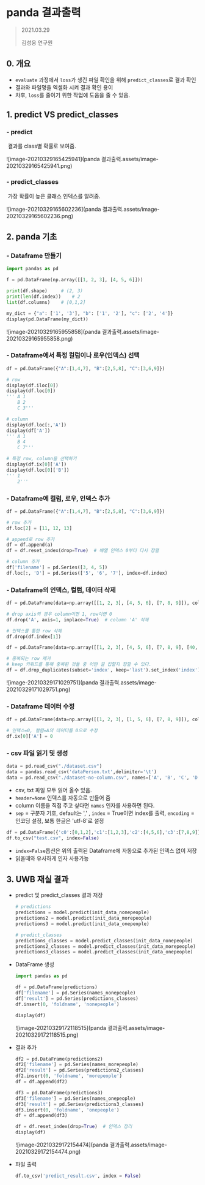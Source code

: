 # panda 결과출력

> 2021.03.29
>
> 김성웅 연구원

## 0. 개요

- `evaluate` 과정에서 `loss`가 생긴 파일 확인을 위해 `predict_classes`로 결과 확인
- 결과와 파일명을 엑셀화 시켜 결과 확인 용이
- 차후, `loss`를 줄이기 위한 작업에 도움을 줄 수 있음.



## 1. predict VS predict_classes

### - predict 

​	결과를 class별 확률로 보여줌.

![image-20210329165425941](panda 결과출력.assets/image-20210329165425941.png)

### - predict_classes

​	가장 확률이 높은 클래스 인덱스를 알려줌.

![image-20210329165602236](panda 결과출력.assets/image-20210329165602236.png)



## 2. panda 기초

### - Dataframe 만들기

```python
import pandas as pd

f = pd.DataFrame(np.array([[1, 2, 3], [4, 5, 6]]))

print(df.shape)		# (2, 3)
print(len(df.index))	# 2
list(df.columns)	# [0,1,2]
```

```python
my_dict = {"a": ['1', '3'], "b": ['1', '2'], "c": ['2', '4']}
display(pd.DataFrame(my_dict))
```

![image-20210329165955858](panda 결과출력.assets/image-20210329165955858.png)

### - Dataframe에서 특정 컬럼이나 로우(인덱스) 선택

```python
df = pd.DataFrame({"A":[1,4,7], "B":[2,5,8], "C":[3,6,9]})

# row
display(df.iloc[0])
display(df.loc[0])
''' A 1
	B 2
	C 3'''

# column
display(df.loc[:,'A'])
display(df['A'])
''' A 1
	B 4
	C 7'''

# 특정 row, column을 선택하기
display(df.ix[0]['A'])
display(df.loc[0]['B'])
''' 1
	2'''
```

### - Dataframe에 컬럼, 로우, 인덱스 추가

```python
df = pd.DataFrame({"A":[1,4,7], "B":[2,5,8], "C":[3,6,9]})

# row 추가
df.loc[2] = [11, 12, 13]

# append로 row 추가
df = df.append(a)
df = df.reset_index(drop=True)	# 배열 인덱스 0부터 다시 정렬

# column 추가
df['filename'] = pd.Series([3, 4, 5])
df.loc[:, 'D'] = pd.Series(['5', '6', '7'], index=df.index)
```

### - Dataframe의 인덱스, 컬럼, 데이터 삭제

```python
df = pd.DataFrame(data=np.array([[1, 2, 3], [4, 5, 6], [7, 8, 9]]), columns=['A', 'B', 'C'])

# drop axis의 경우 column이면 1, row이면 0
df.drop('A', axis=1, inplace=True)	# column 'A' 삭제

# 인덱스를 통한 row 삭제
df.drop(df.index[1])
```

```python
df = pd.DataFrame(data=np.array([[1, 2, 3], [4, 5, 6], [7, 8, 9], [40, 50, 60], [23, 35, 37]]), index= [2.5, 12.6, 4.8, 4.8, 2.5], columns=[48, 49, 50])

# 중복되는 row 제거
# keep 키워드를 통해 중복된 것들 중 어떤 걸 킵할지 정할 수 있다.
df = df.drop_duplicates(subset='index', keep='last').set_index('index')
```

![image-20210329171029751](panda 결과출력.assets/image-20210329171029751.png)

### -  Dataframe 데이터 수정

```python
df = pd.DataFrame(data=np.array([[1, 2, 3], [1, 5, 6], [7, 8, 9]]), columns=['A', 'B', 'C'])

# 인덱스=0, 컬럼=A의 데이터를 0으로 수정
df.ix[0]['A'] = 0
```

### - csv 파일 읽기 및 생성

```python
data = pd.read_csv("./dataset.csv")
data = pandas.read_csv('dataPerson.txt',delimiter='\t')
data = pd.read_csv("./dataset-no-column.csv", names=['A', 'B', 'C', 'D'])
```

- csv, txt 파일 모두 읽어 올수 있음.
- `header=None` 인덱스를 자동으로 만들어 줌
- column 이름을 직접 주고 싶다면 `names` 인자를 사용하면 된다.
- `sep` = 구분자 기호, default는 ',' , `index` = True이면 index를 출력, `encoding` = 인코딩 설정, 보통 한글은 'utf-8'로 설정


```python
df = pd.DataFrame({'c0':[0,1,2],'c1':[1,2,3],'c2':[4,5,6],'c3':[7,8,9]})
df.to_csv("test.csv", index=False)
```
- `index=False`옵션은 위의 출력된 Dataframe에 자동으로 추가된 인덱스 없이 저장
- 읽을때와 유사하게 인자 사용가능



## 3. UWB 재실 결과

- predict 및 predict_classes 결과 저장

    ```python
    # predictions
    predictions = model.predict(init_data_nonepeople)
    predictions2 = model.predict(init_data_morepeople)
    predictions3 = model.predict(init_data_onepeople)

    # predict_classes
    predictions_classes = model.predict_classes(init_data_nonepeople)
    predictions2_classes = model.predict_classes(init_data_morepeople)
    predictions3_classes = model.predict_classes(init_data_onepeople)
    ```
    
- DataFrame 생성

    ```python
    import pandas as pd

    df = pd.DataFrame(predictions)
    df['filename'] = pd.Series(names_nonepeople)
    df['result'] = pd.Series(predictions_classes)
    df.insert(0, 'foldname', 'nonepeople')

    display(df)
    ```
    
    ![image-20210329172118515](panda 결과출력.assets/image-20210329172118515.png)
    
- 결과 추가

    ```python
    df2 = pd.DataFrame(predictions2)
    df2['filename'] = pd.Series(names_morepeople)
    df2['result'] = pd.Series(predictions2_classes)
    df2.insert(0, 'foldname', 'morepeople')
    df = df.append(df2)
    
    df3 = pd.DataFrame(predictions3)
    df3['filename'] = pd.Series(names_onepeople)
    df3['result'] = pd.Series(predictions3_classes)
    df3.insert(0, 'foldname', 'onepeople')
    df = df.append(df3)
    
    df = df.reset_index(drop=True)	# 인덱스 정리
    display(df)
    ```

    ![image-20210329172154474](panda 결과출력.assets/image-20210329172154474.png)

- 파일 출력

    ```python
    df.to_csv('predict_result.csv', index = False)
    ```

    
